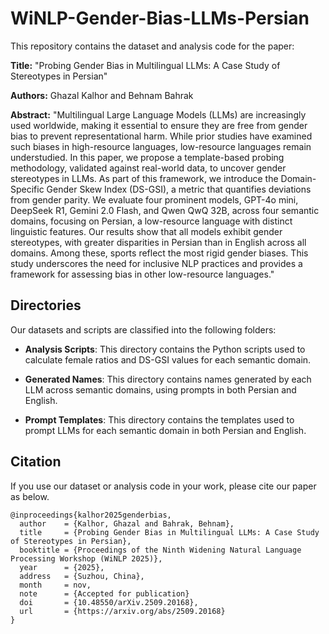 # WiNLP-Gender-Bias-LLMs-Persian

This repository contains the dataset and analysis code for the paper:

**Title:** "Probing Gender Bias in Multilingual LLMs: A Case Study of Stereotypes in Persian"

**Authors:** Ghazal Kalhor and Behnam Bahrak

**Abstract:** "Multilingual Large Language Models (LLMs) are increasingly used worldwide, making it essential to ensure they are free from gender bias to prevent representational harm. While prior studies have examined such biases in high-resource languages, low-resource languages remain understudied. In this paper, we propose a template-based probing methodology, validated against real-world data, to uncover gender stereotypes in LLMs. As part of this framework, we introduce the Domain-Specific Gender Skew Index (DS-GSI), a metric that quantifies deviations from gender parity. We evaluate four prominent models, GPT-4o mini, DeepSeek R1, Gemini 2.0 Flash, and Qwen QwQ 32B, across four semantic domains, focusing on Persian, a low-resource language with distinct linguistic features. Our results show that all models exhibit gender stereotypes, with greater disparities in Persian than in English across all domains. Among these, sports reflect the most rigid gender biases. This study underscores the need for inclusive NLP practices and provides a framework for assessing bias in other low-resource languages."

## Directories

Our datasets and scripts are classified into the following folders:

* **Analysis Scripts**: This directory contains the Python scripts used to calculate female ratios and DS-GSI values for each semantic domain.

* **Generated Names**: This directory contains names generated by each LLM across semantic domains, using prompts in both Persian and English.

* **Prompt Templates**: This directory contains the templates used to prompt LLMs for each semantic domain in both Persian and English.

## Citation

If you use our dataset or analysis code in your work, please cite our paper as below.

```
@inproceedings{kalhor2025genderbias,
  author    = {Kalhor, Ghazal and Bahrak, Behnam},
  title     = {Probing Gender Bias in Multilingual LLMs: A Case Study of Stereotypes in Persian},
  booktitle = {Proceedings of the Ninth Widening Natural Language Processing Workshop (WiNLP 2025)},
  year      = {2025},
  address   = {Suzhou, China},
  month     = nov,
  note      = {Accepted for publication}
  doi       = {10.48550/arXiv.2509.20168},
  url       = {https://arxiv.org/abs/2509.20168}
}
```


